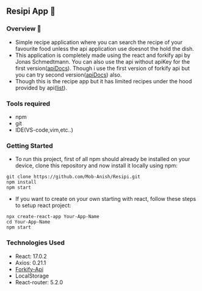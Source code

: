 ## Resipi App 🍲

### Overview 📓

- Simple recipe application where you can search the recipe of your favourite food unless the api application use doesnot the hold the dish.
- This application is completely made using the react and forkify api by Jonas Schmedtmann. You can also use the api without apiKey for the first version([apiDocs](https://forkify-api.herokuapp.com)). Though i use the first version of forkify api but you can try second version([apiDocs](https://forkify-api.herokuapp.com/v2)) also.
- Though this is the recipe app but it has limited recipes under the hood provided by api([list](https://forkify-api.herokuapp.com/phrases.html)).

### Tools required

* npm
* git
* IDE(VS-code,vim,etc..)

### Getting Started

* To run this project, first of all npm should already be installed on your device, clone this repository and now install it locally using npm:


```
git clone https://github.com/Mob-Anish/Resipi.git
npm install
npm start
```

* If you want to create on your own starting with react, follow these steps to setup react project:


```
npx create-react-app Your-App-Name
cd Your-App-Name
npm start
```

### Technologies Used 
* React: 17.0.2
* Axios: 0.21.1
* [Forkify-Api](https://forkify-api.herokuapp.com)
* LocalStorage
* React-router: 5.2.0




